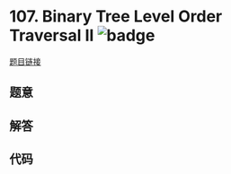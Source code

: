 # 107. Binary Tree Level Order Traversal II ![badge](https://img.shields.io/badge/-easy-green?style=flat-square)

[题目链接](https://leetcode.com/problems/binary-tree-level-order-traversal-ii)

## 题意

## 解答

## 代码

